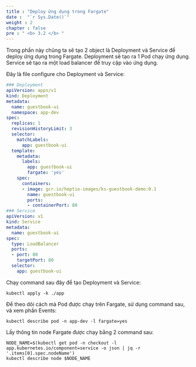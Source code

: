 ```yaml
---
title : "Deploy ứng dụng trong Fargate"
date :  "`r Sys.Date()`" 
weight : 2
chapter : false
pre : " <b> 3.2 </b> "
---
```

Trong phần này chũng ta sẽ tạo 2 object là Deployment và Service để deploy ứng dụng trong Fargate. Deployment sẽ tạo ra 1 Pod chạy ứng dụng. Service sẽ tạo ra một load balancer để truy cập vào ứng dụng.

Đây là file configure cho Deployment và Service:
```yml
### Deployment
apiVersion: apps/v1
kind: Deployment
metadata:
  name: guestbook-ui
  namespace: app-dev
spec:
  replicas: 1
  revisionHistoryLimit: 3
  selector:
    matchLabels:
      app: guestbook-ui
  template:
    metadata:
      labels:
        app: guestbook-ui
        fargate: 'yes'
    spec:
      containers:
      - image: gcr.io/heptio-images/ks-guestbook-demo:0.1
        name: guestbook-ui
        ports:
        - containerPort: 80
### Service
apiVersion: v1	
kind: Service	
metadata:	
  name: guestbook-ui	
spec:	
  type: LoadBalancer
  ports:	
  - port: 80	
    targetPort: 80	
  selector:	
    app: guestbook-ui
```
Chạy command sau đây để tạo Deployment và Service:
```
kubectl apply -k ./app
```
Để theo dõi cách mà Pod được chạy trên Fargate, sử dụng command sau, và xem phần Events:
```
kubectl describe pod -n app-dev -l fargate=yes
```

Lấy thông tin node Fargate được chạy bằng 2 command sau:
```
NODE_NAME=$(kubectl get pod -n checkout -l app.kubernetes.io/component=service -o json | jq -r '.items[0].spec.nodeName')
kubectl describe node $NODE_NAME
```